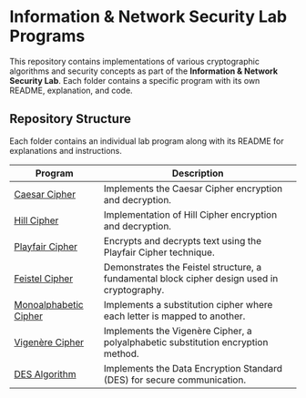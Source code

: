 # Information & Network Security Lab Programs

This repository contains implementations of various cryptographic algorithms and security concepts as part of the **Information & Network Security Lab**. Each folder contains a specific program with its own README, explanation, and code.

## Repository Structure
Each folder contains an individual lab program along with its README for explanations and instructions.

| Program | Description |
|---------|------------|
| [Caesar Cipher](./Caesar%20Cipher/) | Implements the Caesar Cipher encryption and decryption. |
| [Hill Cipher](./Hill%20Cipher/) | Implementation of Hill Cipher encryption and decryption. |
| [Playfair Cipher](./Playfair%20Cipher/) | Encrypts and decrypts text using the Playfair Cipher technique. |
| [Feistel Cipher](./Feistel%20Cipher/) | Demonstrates the Feistel structure, a fundamental block cipher design used in cryptography. |
| [Monoalphabetic Cipher](./Monoalphabetic%20Cipherr/) | Implements a substitution cipher where each letter is mapped to another. |
| [Vigenère Cipher](./Vigenère%20Cipher/) | Implements the Vigenère Cipher, a polyalphabetic substitution encryption method. |
| [DES Algorithm](./DES/) | Implements the Data Encryption Standard (DES) for secure communication. |


